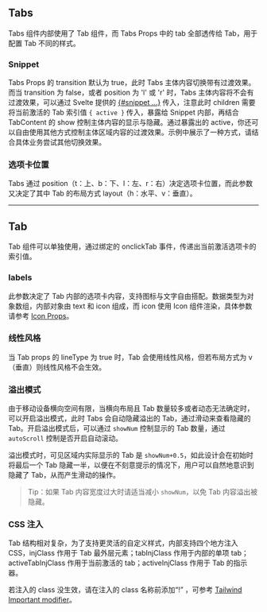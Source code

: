 ## Tabs

Tabs 组件内部使用了 Tab 组件，而 Tabs Props 中的 tab 全部透传给 Tab，用于配置 Tab 不同的样式。

### Snippet

Tabs Props 的 transition 默认为 true，此时 Tabs 主体内容切换带有过渡效果。而当 transition 为 false，或者 position 为 'l' 或 'r' 时，Tabs 主体内容将不会有过渡效果，可以通过 Svelte 提供的 [{#snippet ...}](https://svelte.dev/docs/svelte/snippet) 传入，注意此时 children 需要将当前激活的 Tab 索引值 `{ active }` 传入，暴露给 Snippet 内部，再结合 TabContent 的 show 控制主体内容的显示与隐藏。通过暴露出的 active，你还可以自由使用其他方式控制主体区域内容的过渡效果。示例中展示了一种方式，请结合具体业务尝试其他切换效果。

### 选项卡位置

Tabs 通过 position（t：上、b：下、l：左、r：右）决定选项卡位置，而此参数又决定了其中 Tab 的布局方式 layout（h：水平、v：垂直）。

---

## Tab

Tab 组件可以单独使用，通过绑定的 onclickTab 事件，传递出当前激活选项卡的索引值。

### labels

此参数决定了 Tab 内部的选项卡内容，支持图标与文字自由搭配。数据类型为对象数组，内部对象由 text 和 icon 组成，而 icon 使用 Icon 组件渲染，具体参数请参考 [Icon Props](https://stdf.design/#/components?nav=icon&tab=1)。

### 线性风格

当 Tab props 的 lineType 为 true 时，Tab 会使用线性风格，但若布局方式为 v（垂直）则线性风格不会生效。

### 溢出模式

由于移动设备横向空间有限，当横向布局且 Tab 数量较多或者动态无法确定时，可以开启溢出模式，此时 Tabs 会自动隐藏溢出的 Tab，通过滑动来查看隐藏的 Tab。开启溢出模式后，可以通过 `showNum` 控制显示的 Tab 数量，通过 `autoScroll` 控制是否开启自动滚动。

溢出模式时，可见区域内实际显示的 Tab 是 `showNum+0.5`，如此设计会在初始时将最后一个 Tab 隐藏一半，以便在不刻意提示的情况下，用户可以自然地意识到隐藏了 Tab，从而产生滑动的操作。

> Tip：如果 Tab 内容宽度过大时请适当减小 `showNum`，以免 Tab 内容溢出被隐藏。

### CSS 注入

Tab 结构相对复杂，为了支持更灵活的自定义样式，内部支持四个地方注入 CSS，injClass 作用于 Tab 最外层元素；tabInjClass 作用于内部的单项 tab；activeTabInjClass 作用于当前激活的 tab；activeInjClass 作用于 Tab 的指示器。

若注入的 class 没生效，请在注入的 class 名称前添加“!” ，可参考 [Tailwind Important modifier](https://tailwindcss.com/docs/configuration#important-modifier)。
